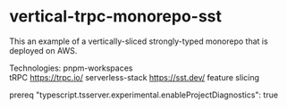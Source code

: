 # vertical-trpc-monorepo-sst

This an example of a vertically-sliced strongly-typed monorepo that is deployed on AWS.

Technologies:
pnpm-workspaces  
tRPC https://trpc.io/
serverless-stack https://sst.dev/
feature slicing

prereq
"typescript.tsserver.experimental.enableProjectDiagnostics": true
